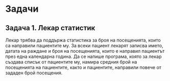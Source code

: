 # Задачи

## Задача 1. Лекар статистик

Лекар трябва да поддържа статистика за броя на посещенията, които са
направили пациентите му. За всеки пациент лекарят записва името,
датата на раждане и броя на посещенията, които е направил пациентът
през една календарна година. Да се напише програма, която за лекар създава
списък от пациентите му, намира средния брой на посещенията на пациентите,
както и пациентите, направили повече от зададен брой посещения.

